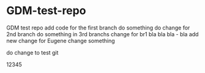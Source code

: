 # GDM-test-repo
GDM test repo
add code for the first branch
do something
do change for 2nd branch
do something in 3rd branchs
change for br1
bla bla bla - bla
add new change for Eugene
change something

do change to test git

12345